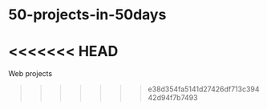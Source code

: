 # 50-projects-in-50days
<<<<<<< HEAD
=======

Web projects
>>>>>>> e38d354fa5141d27426df713c39442d94f7b7493
